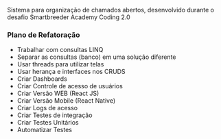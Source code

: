 Sistema para organização de chamados abertos, desenvolvido durante o desafio Smartbreeder Academy Coding 2.0

### Plano de Refatoração 
  - Trabalhar com consultas LINQ 
  - Separar as consultas (banco) em uma solução diferente 
  - Usar threads para utilizar telas 
  - Usar herança e interfaces nos CRUDS 
  - Criar Dashboards 
  - Criar Controle de acesso de usuários
  - Criar Versão WEB (React JS)
  - Criar Versão Mobile (React Native)
  - Criar Logs de acesso 
  - Criar Testes de integração 
  - Criar Testes Unitários 
  - Automatizar Testes 
